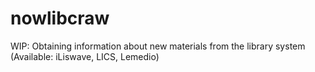 # nowlibcraw

WIP: Obtaining information about new materials from the library system (Available: iLiswave, LICS, Lemedio)
